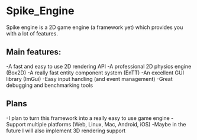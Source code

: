 # Spike_Engine

Spike engine is a 2D game engine (a framework yet) which provides you with a lot of features.

## Main features:
-A fast and easy to use 2D rendering API
-A professional 2D physics engine (Box2D)
-A really fast entity component system (EnTT)
-An excellent GUI library (ImGui)
-Easy input handling (and event management)
-Great debugging and benchmarking tools

## Plans
-I plan to turn this framework into a really easy to use game engine
-Support multiple platforms (Web, Linux, Mac, Android, iOS)
-Maybe in the future I will also implement 3D rendering support
